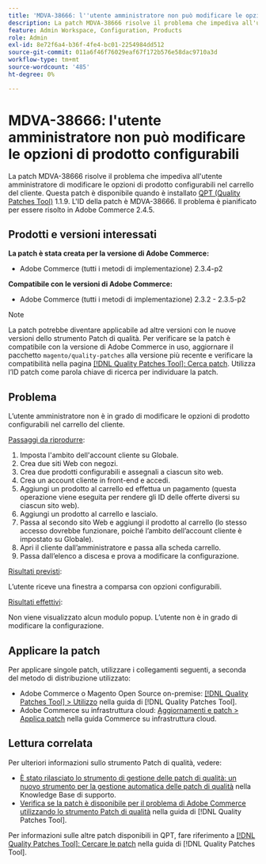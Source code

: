```yaml
---
title: 'MDVA-38666: l''utente amministratore non può modificare le opzioni di prodotto configurabili'
description: La patch MDVA-38666 risolve il problema che impediva all'utente amministratore di modificare le opzioni di prodotto configurabili nel carrello del cliente. Questa patch è disponibile quando è installato [Quality Patches Tool (QPT)](https://experienceleague.adobe.com/it/docs/commerce-operations/tools/quality-patches-tool/quality-patches-tool-to-self-serve-quality-patches) 1.1.9. L'ID della patch è MDVA-38666. Il problema è pianificato per essere risolto in Adobe Commerce 2.4.5.
feature: Admin Workspace, Configuration, Products
role: Admin
exl-id: 8e72f6a4-b36f-4fe4-bc01-2254984dd512
source-git-commit: 011a6f46f76029eaf67f172b576e58dac9710a3d
workflow-type: tm+mt
source-wordcount: '485'
ht-degree: 0%

---
```


# MDVA-38666: l&#39;utente amministratore non può modificare le opzioni di prodotto configurabili

La patch MDVA-38666 risolve il problema che impediva all&#39;utente amministratore di modificare le opzioni di prodotto configurabili nel carrello del cliente. Questa patch è disponibile quando è installato [QPT (Quality Patches Tool)](https://experienceleague.adobe.com/it/docs/commerce-operations/tools/quality-patches-tool/quality-patches-tool-to-self-serve-quality-patches) 1.1.9. L&#39;ID della patch è MDVA-38666. Il problema è pianificato per essere risolto in Adobe Commerce 2.4.5.

## Prodotti e versioni interessati

**La patch è stata creata per la versione di Adobe Commerce:**

* Adobe Commerce (tutti i metodi di implementazione) 2.3.4-p2

**Compatibile con le versioni di Adobe Commerce:**

* Adobe Commerce (tutti i metodi di implementazione) 2.3.2 - 2.3.5-p2

>[!NOTE]
>
>La patch potrebbe diventare applicabile ad altre versioni con le nuove versioni dello strumento Patch di qualità. Per verificare se la patch è compatibile con la versione di Adobe Commerce in uso, aggiornare il pacchetto `magento/quality-patches` alla versione più recente e verificare la compatibilità nella pagina [[!DNL Quality Patches Tool]: Cerca patch](https://experienceleague.adobe.com/it/docs/commerce-operations/tools/quality-patches-tool/quality-patches-tool-to-self-serve-quality-patches). Utilizza l’ID patch come parola chiave di ricerca per individuare la patch.

## Problema

L’utente amministratore non è in grado di modificare le opzioni di prodotto configurabili nel carrello del cliente.

<u>Passaggi da riprodurre</u>:

1. Imposta l&#39;ambito dell&#39;account cliente su Globale.
1. Crea due siti Web con negozi.
1. Crea due prodotti configurabili e assegnali a ciascun sito web.
1. Crea un account cliente in front-end e accedi.
1. Aggiungi un prodotto al carrello ed effettua un pagamento (questa operazione viene eseguita per rendere gli ID delle offerte diversi su ciascun sito web).
1. Aggiungi un prodotto al carrello e lascialo.
1. Passa al secondo sito Web e aggiungi il prodotto al carrello (lo stesso accesso dovrebbe funzionare, poiché l’ambito dell’account cliente è impostato su Globale).
1. Apri il cliente dall’amministratore e passa alla scheda carrello.
1. Passa dall’elenco a discesa e prova a modificare la configurazione.

<u>Risultati previsti</u>:

L’utente riceve una finestra a comparsa con opzioni configurabili.

<u>Risultati effettivi</u>:

Non viene visualizzato alcun modulo popup. L’utente non è in grado di modificare la configurazione.

## Applicare la patch

Per applicare singole patch, utilizzare i collegamenti seguenti, a seconda del metodo di distribuzione utilizzato:

* Adobe Commerce o Magento Open Source on-premise: [[!DNL Quality Patches Tool] > Utilizzo](/help/tools/quality-patches-tool/usage.md) nella guida di [!DNL Quality Patches Tool].
* Adobe Commerce su infrastruttura cloud: [Aggiornamenti e patch > Applica patch](https://experienceleague.adobe.com/docs/commerce-cloud-service/user-guide/develop/upgrade/apply-patches.html?lang=it) nella guida Commerce su infrastruttura cloud.

## Lettura correlata

Per ulteriori informazioni sullo strumento Patch di qualità, vedere:

* [È stato rilasciato lo strumento di gestione delle patch di qualità: un nuovo strumento per la gestione automatica delle patch di qualità](https://experienceleague.adobe.com/it/docs/commerce-operations/tools/quality-patches-tool/quality-patches-tool-to-self-serve-quality-patches) nella Knowledge Base di supporto.
* [Verifica se la patch è disponibile per il problema di Adobe Commerce utilizzando lo strumento Patch di qualità](/help/tools/quality-patches-tool/patches-available-in-qpt/check-patch-for-magento-issue-with-magento-quality-patches.md) nella guida di [!DNL Quality Patches Tool].

Per informazioni sulle altre patch disponibili in QPT, fare riferimento a [[!DNL Quality Patches Tool]: Cercare le patch](https://experienceleague.adobe.com/tools/commerce-quality-patches/index.html?lang=it) nella guida di [!DNL Quality Patches Tool].
